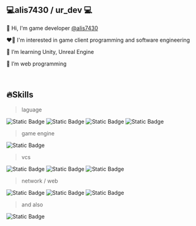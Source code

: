 ## 💻alis7430 / ur_dev 💻

👋 Hi, I'm game developer <a href="https://github.com/alis7430">@alis7430</a>

❤️‍🔥 I'm interested in game client programming and software engineering

📗 I’m learning Unity, Unreal Engine

📗 I’m web programming

</br>

## 🔥Skills

> laguage

<img alt="Static Badge" src="https://img.shields.io/badge/C%2B%2B-%2300599C?style=for-the-badge&logo=cplusplus&logoColor=white"> <img alt="Static Badge" src="https://img.shields.io/badge/C%23-%23512BD4?style=for-the-badge&logo=csharp&logoColor=white"> <img alt="Static Badge" src="https://img.shields.io/badge/C-%23A8B9CC?style=for-the-badge&logo=c&logoColor=white">
 <img alt="Static Badge" src="https://img.shields.io/badge/PYTHON-%233776AB?style=for-the-badge&logo=python&logoColor=white">
 
> game engine

<img alt="Static Badge" src="https://img.shields.io/badge/UNITY-%23000000?style=for-the-badge&logo=unity&logoColor=white">

> vcs

<img alt="Static Badge" src="https://img.shields.io/badge/GIT-%23F05032?style=for-the-badge&logo=git&logoColor=white"> <img alt="Static Badge" src="https://img.shields.io/badge/GITHUB-%23181717?style=for-the-badge&logo=github&logoColor=white"> <img alt="Static Badge" src="https://img.shields.io/badge/GITLAB-%23FC6D26?style=for-the-badge&logo=gitlab&logoColor=white">

> network / web

<img alt="Static Badge" src="https://img.shields.io/badge/DOTNET-%23512BD4?style=for-the-badge&logo=dotnet&logoColor=white"> <img alt="Static Badge" src="https://img.shields.io/badge/FLASK-%23000000?style=for-the-badge&logo=flask&logoColor=white"> <img alt="Static Badge" src="https://img.shields.io/badge/PROTOBUF-%23ECD53F?style=for-the-badge&logo=google&logoColor=white">

> and also

<img alt="Static Badge" src="https://img.shields.io/badge/DOCKER-%232496ED?style=for-the-badge&logo=docker&logoColor=white">
